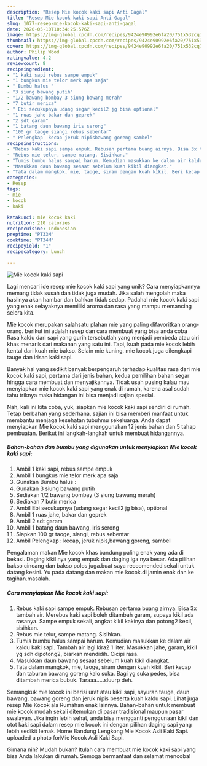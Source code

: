 ```yaml
---
description: "Resep Mie kocok kaki sapi Anti Gagal"
title: "Resep Mie kocok kaki sapi Anti Gagal"
slug: 1077-resep-mie-kocok-kaki-sapi-anti-gagal
date: 2020-05-10T10:34:25.576Z
image: https://img-global.cpcdn.com/recipes/9424e90992e6fa20/751x532cq70/mie-kocok-kaki-sapi-foto-resep-utama.jpg
thumbnail: https://img-global.cpcdn.com/recipes/9424e90992e6fa20/751x532cq70/mie-kocok-kaki-sapi-foto-resep-utama.jpg
cover: https://img-global.cpcdn.com/recipes/9424e90992e6fa20/751x532cq70/mie-kocok-kaki-sapi-foto-resep-utama.jpg
author: Philip Wood
ratingvalue: 4.2
reviewcount: 8
recipeingredient:
- "1 kaki sapi rebus sampe empuk"
- "1 bungkus mie telor merk apa saja"
- " Bumbu halus "
- "3 siung bawang putih"
- "1/2 bawang bombay 3 siung bawang merah"
- "7 butir merica"
- " Ebi secukupnya udang segar kecil2 jg bisa optional"
- "1 ruas jahe bakar dan geprek"
- "2 sdt garam"
- "1 batang daun bawang iris serong"
- "100 gr taoge siangi rebus sebentar"
- " Pelengkap  kecap jeruk nipisbawang goreng sambel"
recipeinstructions:
- "Rebus kaki sapi sampe empuk. Rebusan pertama buang airnya. Bisa 3x tambah air. Merebus kaki sapi boleh ditambah garam, supaya kikil ada rasanya. Sampe empuk sekali, angkat kikil kakinya dan potong2 kecil, sisihkan."
- "Rebus mie telur, sampe matang. Sisihkan."
- "Tumis bumbu halus sampai harum. Kemudian masukkan ke dalam air kaldu kaki sapi. Tambah air lagi kira2 1 liter. Masukkan jahe, garam, kikil yg sdh dipotong2, biarkan mendidih. Cicipi rasa."
- "Masukkan daun bawang sesaat sebelum kuah kikil diangkat."
- "Tata dalam mangkok, mie, taoge, siram dengan kuah kikil. Beri kecap dan taburan bawang goreng kalo suka. Bagi yg suka pedes, bisa ditambah merica bubuk. Taraaa.....sluurp deh."
categories:
- Resep
tags:
- mie
- kocok
- kaki

katakunci: mie kocok kaki 
nutrition: 210 calories
recipecuisine: Indonesian
preptime: "PT33M"
cooktime: "PT34M"
recipeyield: "1"
recipecategory: Lunch

---
```



![Mie kocok kaki sapi](https://img-global.cpcdn.com/recipes/9424e90992e6fa20/751x532cq70/mie-kocok-kaki-sapi-foto-resep-utama.jpg)

Lagi mencari ide resep mie kocok kaki sapi yang unik? Cara menyiapkannya memang tidak susah dan tidak juga mudah. Jika salah mengolah maka hasilnya akan hambar dan bahkan tidak sedap. Padahal mie kocok kaki sapi yang enak selayaknya memiliki aroma dan rasa yang mampu memancing selera kita.

Mie kocok merupakan salahsatu plahan mie yang paling difavoritkan orang-orang. berikut ini adalah resep dan cara membuat yang bisa anda coba Rasa kaldu dari sapi yang gurih tersebutlah yang menjadi pembeda atau ciri khas menarik dari makanan yang satu ini. Tapi, kuah pada mie kocok lebih kental dari kuah mie bakso. Selain mie kuning, mie kocok juga dilengkapi tauge dan irisan kaki sapi.

Banyak hal yang sedikit banyak berpengaruh terhadap kualitas rasa dari mie kocok kaki sapi, pertama dari jenis bahan, kedua pemilihan bahan segar hingga cara membuat dan menyajikannya. Tidak usah pusing kalau mau menyiapkan mie kocok kaki sapi yang enak di rumah, karena asal sudah tahu triknya maka hidangan ini bisa menjadi sajian spesial.


Nah, kali ini kita coba, yuk, siapkan mie kocok kaki sapi sendiri di rumah. Tetap berbahan yang sederhana, sajian ini bisa memberi manfaat untuk membantu menjaga kesehatan tubuhmu sekeluarga. Anda dapat menyiapkan Mie kocok kaki sapi menggunakan 12 jenis bahan dan 5 tahap pembuatan. Berikut ini langkah-langkah untuk membuat hidangannya.

<!--inarticleads1-->

##### Bahan-bahan dan bumbu yang digunakan untuk menyiapkan Mie kocok kaki sapi:

1. Ambil 1 kaki sapi, rebus sampe empuk
1. Ambil 1 bungkus mie telor merk apa saja
1. Gunakan  Bumbu halus :
1. Gunakan 3 siung bawang putih
1. Sediakan 1/2 bawang bombay (3 siung bawang merah)
1. Sediakan 7 butir merica
1. Ambil  Ebi secukupnya (udang segar kecil2 jg bisa), optional
1. Ambil 1 ruas jahe, bakar dan geprek
1. Ambil 2 sdt garam
1. Ambil 1 batang daun bawang, iris serong
1. Siapkan 100 gr taoge, siangi, rebus sebentar
1. Ambil  Pelengkap : kecap, jeruk nipis,bawang goreng, sambel


Pengalaman makan Mie kocok khas bandung paling enak yang ada di bekasi. Daging kikil nya yang empuk dan daging iga nya besar. Ada pilihan bakso cincang dan bakso polos juga.buat saya reccomended sekali untuk datang kesini. Yu pada datang dan makan mie kocok.di jamin enak dan ke tagihan.masalah. 

<!--inarticleads2-->

##### Cara menyiapkan Mie kocok kaki sapi:

1. Rebus kaki sapi sampe empuk. Rebusan pertama buang airnya. Bisa 3x tambah air. Merebus kaki sapi boleh ditambah garam, supaya kikil ada rasanya. Sampe empuk sekali, angkat kikil kakinya dan potong2 kecil, sisihkan.
1. Rebus mie telur, sampe matang. Sisihkan.
1. Tumis bumbu halus sampai harum. Kemudian masukkan ke dalam air kaldu kaki sapi. Tambah air lagi kira2 1 liter. Masukkan jahe, garam, kikil yg sdh dipotong2, biarkan mendidih. Cicipi rasa.
1. Masukkan daun bawang sesaat sebelum kuah kikil diangkat.
1. Tata dalam mangkok, mie, taoge, siram dengan kuah kikil. Beri kecap dan taburan bawang goreng kalo suka. Bagi yg suka pedes, bisa ditambah merica bubuk. Taraaa.....sluurp deh.


Semangkuk mie kocok ini berisi urat atau kikil sapi, sayuran tauge, daun bawang, bawang goreng dan jeruk nipis beserta kuah kaldu sapi. Lihat juga resep Mie Kocok ala Rumahan enak lainnya. Bahan-bahan untuk membuat mie kocok mudah sekali ditemukan di pasar tradisional maupun pasar swalayan. Jika ingin lebih sehat, anda bisa mengganti penggunaan kikil dan otot kaki sapi dalam resep mie kocok ini dengan pilihan daging sapi yang lebih sedikit lemak. Home Bandung Lengkong Mie Kocok Asli Kaki Sapi. uploaded a photo forMie Kocok Asli Kaki Sapi. 

Gimana nih? Mudah bukan? Itulah cara membuat mie kocok kaki sapi yang bisa Anda lakukan di rumah. Semoga bermanfaat dan selamat mencoba!

